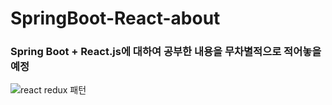 # SpringBoot-React-about

### Spring Boot + React.js에 대하여 공부한 내용을 무차별적으로 적어놓을 예정

![react redux 패턴](https://user-images.githubusercontent.com/42136056/136177851-7ae8021d-2837-4d17-baa6-443240bfc2bf.png)
